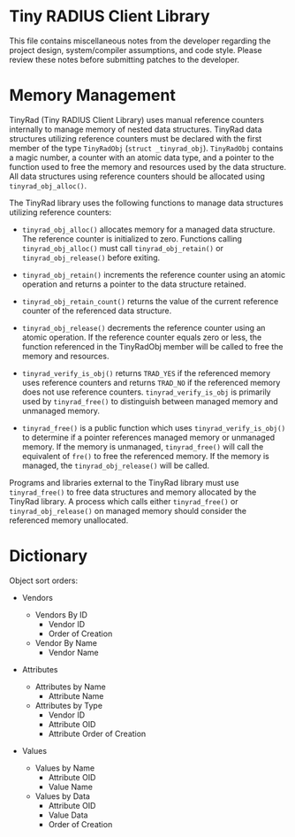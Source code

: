
Tiny RADIUS Client Library
==========================

This file contains miscellaneous notes from the developer regarding the
project design, system/compiler assumptions, and code style.  Please review
these notes before submitting patches to the developer.

Memory Management
=================

TinyRad (Tiny RADIUS Client Library) uses manual reference counters internally
to manage memory of nested data structures.  TinyRad data structures utilizing
reference counters must be declared with the first member of the type
`TinyRadObj` (`struct _tinyrad_obj`).  `TinyRadObj` contains a magic number, a
counter with an atomic data type, and a pointer to the function used to free the
memory and resources used by the data structure.  All data structures using
reference counters should be allocated using `tinyrad_obj_alloc()`.

The TinyRad library uses the following functions to manage data structures
utilizing reference counters:

   * `tinyrad_obj_alloc()` allocates memory for a managed data structure. The
     reference counter is initialized to zero.  Functions calling
     `tinyrad_obj_alloc()` must call `tinyrad_obj_retain()` or
     `tinyrad_obj_release()` before exiting.

   * `tinyrad_obj_retain()` increments the reference counter using an atomic
     operation and returns a pointer to the data structure retained.

   * `tinyrad_obj_retain_count()` returns the value of the current reference
     counter of the referenced data structure.

   * `tinyrad_obj_release()` decrements the reference counter using an atomic
     operation. If the reference counter equals zero or less, the  function
     referenced in the TinyRadObj member will be called to free the memory and
     resources.

   * `tinyrad_verify_is_obj()` returns `TRAD_YES` if the referenced memory uses
     reference counters and returns `TRAD_NO` if the referenced memory does not
     use reference counters.  `tinyrad_verify_is_obj` is primarily used by
     `tinyrad_free()` to distinguish between managed memory and unmanaged
     memory.

   * `tinyrad_free()` is a public function which uses `tinyrad_verify_is_obj()`
     to determine if a pointer references managed memory or unmanaged memory. If
     the memory is unmanaged, `tinyrad_free()` will call the equivalent of
     `fre()` to free the referenced memory. If the memory is managed, the
     `tinyrad_obj_release()` will be called.

Programs and libraries external to the TinyRad library must use `tinyrad_free()`
to free data structures and memory allocated by the TinyRad library.  A process
which calls either `tinyrad_free()` or `tinyrad_obj_release()` on managed memory
should consider the referenced memory unallocated.


Dictionary
==========

Object sort orders:

   * Vendors
     * Vendors By ID
       - Vendor ID
       - Order of Creation
     * Vendor By Name
       - Vendor Name

   * Attributes
     * Attributes by Name
       - Attribute Name
     * Attributes by Type
       - Vendor ID
       - Attribute OID
       - Attribute Order of Creation

   * Values
     * Values by Name
       - Attribute OID
       - Value Name
     * Values by Data
       - Attribute OID
       - Value Data
       - Order of Creation

